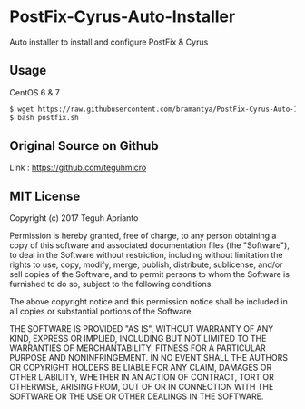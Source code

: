 # PostFix-Cyrus-Auto-Installer
Auto installer to install and configure PostFix &amp; Cyrus

## Usage ##

CentOS 6 & 7
```bash
$ wget https://raw.githubusercontent.com/bramantya/PostFix-Cyrus-Auto-Installer/master/postfix.sh -O postfix.sh
$ bash postfix.sh
```
## Original Source on Github ##
Link : https://github.com/teguhmicro

## MIT License ##

Copyright (c) 2017 Teguh Aprianto

Permission is hereby granted, free of charge, to any person obtaining a copy
of this software and associated documentation files (the "Software"), to deal
in the Software without restriction, including without limitation the rights
to use, copy, modify, merge, publish, distribute, sublicense, and/or sell
copies of the Software, and to permit persons to whom the Software is
furnished to do so, subject to the following conditions:

The above copyright notice and this permission notice shall be included in all
copies or substantial portions of the Software.

THE SOFTWARE IS PROVIDED "AS IS", WITHOUT WARRANTY OF ANY KIND, EXPRESS OR
IMPLIED, INCLUDING BUT NOT LIMITED TO THE WARRANTIES OF MERCHANTABILITY,
FITNESS FOR A PARTICULAR PURPOSE AND NONINFRINGEMENT. IN NO EVENT SHALL THE
AUTHORS OR COPYRIGHT HOLDERS BE LIABLE FOR ANY CLAIM, DAMAGES OR OTHER
LIABILITY, WHETHER IN AN ACTION OF CONTRACT, TORT OR OTHERWISE, ARISING FROM,
OUT OF OR IN CONNECTION WITH THE SOFTWARE OR THE USE OR OTHER DEALINGS IN THE
SOFTWARE.
